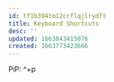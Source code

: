 ```yaml
---
id: tf1b394tm12crflqjlrydft
title: Keyboard Shortcuts
desc: ''
updated: 1663843415076
created: 1663773423666
---
```


PiP: ^+p